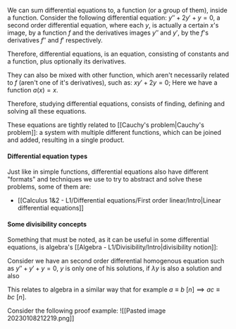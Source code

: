 We can sum differential equations to, a function (or a group of them), inside a function.
Consider the following differential equation: $y'' + 2y' + y = 0$, a second order differential equation, where each $y$, is actually a certain $x$'s image, by a function $f$ and the derivatives images $y''$ and $y'$, by the $f$'s derivatives $f''$ and $f'$ respectively.

Therefore, differential equations, is an equation, consisting of constants and a function, plus optionally its derivatives.

They can also be mixed with other function, which aren't necessarily related to $f$ (aren't one of it's derivatives), such as: $xy'+2y=0$; Here we have a function $a(x) = x$.

Therefore, studying differential equations, consists of finding, defining and solving all these equations.

These equations are tightly related to [[Cauchy's problem|Cauchy's problem]]: a system with multiple different functions, which can be joined and added, resulting in a single product. 

#### Differential equation types
Just like in simple functions, differential equations also have different "formats" and techniques we use to try to abstract and solve these problems, some of them are:
- [[Calculus 1&2 - L1/Differential equations/First order linear/Intro|Linear differential equations]]

#### Some divisibility concepts
Something that must be noted, as it can be useful in some differential equations, is algebra's [[Algebra - L1/Divisibility/Intro|divisibility notion]]:

Consider we have an second order differential homogenous equation such as $y''+y'+y=0$, $y$ is only one of his solutions, if $\lambda y$ is also a solution and also 

This relates to algebra in a similar way that for example $a\equiv b\ [n] \implies ac\equiv bc\ [n]$.

Consider the following proof example: 
![[Pasted image 20230108212219.png]]